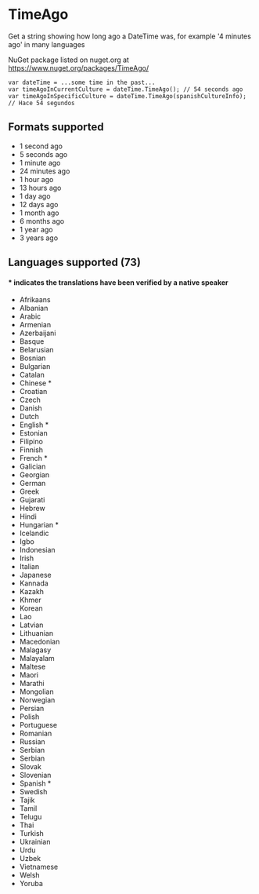 # TimeAgo
Get a string showing how long ago a DateTime was, for example '4 minutes ago' in many languages

NuGet package listed on nuget.org at https://www.nuget.org/packages/TimeAgo/

    var dateTime = ...some time in the past...
    var timeAgoInCurrentCulture = dateTime.TimeAgo(); // 54 seconds ago
    var timeAgoInSpecificCulture = dateTime.TimeAgo(spanishCultureInfo); // Hace 54 segundos

## Formats supported

- 1 second ago
- 5 seconds ago
- 1 minute ago
- 24 minutes ago
- 1 hour ago
- 13 hours ago
- 1 day ago
- 12 days ago
- 1 month ago
- 6 months ago
- 1 year ago
- 3 years ago

## Languages supported (73)

#### * indicates the translations have been verified by a native speaker

- Afrikaans
- Albanian
- Arabic
- Armenian
- Azerbaijani
- Basque
- Belarusian
- Bosnian
- Bulgarian
- Catalan
- Chinese *
- Croatian
- Czech
- Danish
- Dutch
- English *
- Estonian
- Filipino
- Finnish
- French *
- Galician
- Georgian
- German
- Greek
- Gujarati
- Hebrew
- Hindi
- Hungarian *
- Icelandic
- Igbo
- Indonesian
- Irish
- Italian
- Japanese
- Kannada
- Kazakh
- Khmer
- Korean
- Lao
- Latvian
- Lithuanian
- Macedonian
- Malagasy
- Malayalam
- Maltese
- Maori
- Marathi
- Mongolian
- Norwegian
- Persian
- Polish
- Portuguese
- Romanian
- Russian
- Serbian
- Serbian
- Slovak
- Slovenian
- Spanish *
- Swedish
- Tajik
- Tamil
- Telugu
- Thai
- Turkish
- Ukrainian
- Urdu
- Uzbek
- Vietnamese
- Welsh
- Yoruba
